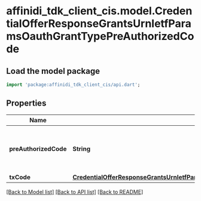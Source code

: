 # affinidi_tdk_client_cis.model.CredentialOfferResponseGrantsUrnIetfParamsOauthGrantTypePreAuthorizedCode

## Load the model package

```dart
import 'package:affinidi_tdk_client_cis/api.dart';
```

## Properties

| Name                  | Type                                                                                                                                                                      | Description                                        | Notes |
| --------------------- | ------------------------------------------------------------------------------------------------------------------------------------------------------------------------- | -------------------------------------------------- | ----- |
| **preAuthorizedCode** | **String**                                                                                                                                                                | pre authorized code to be exchanged with jwt token |
| **txCode**            | [**CredentialOfferResponseGrantsUrnIetfParamsOauthGrantTypePreAuthorizedCodeTxCode**](CredentialOfferResponseGrantsUrnIetfParamsOauthGrantTypePreAuthorizedCodeTxCode.md) |                                                    |

[[Back to Model list]](../README.md#documentation-for-models) [[Back to API list]](../README.md#documentation-for-api-endpoints) [[Back to README]](../README.md)
